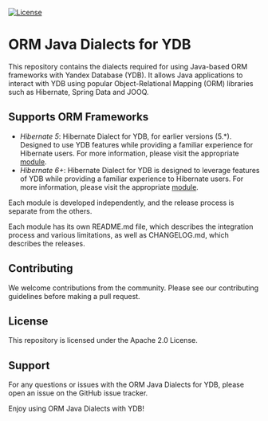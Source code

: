 [![License](https://img.shields.io/badge/License-Apache%202.0-blue.svg)](https://github.com/ydb-platform/ydb-java-dialects/blob/main/LICENSE.md)

# ORM Java Dialects for YDB

This repository contains the dialects required for using Java-based ORM
frameworks with Yandex Database (YDB). It allows Java applications
to interact with YDB using popular Object-Relational Mapping (ORM)
libraries such as Hibernate, Spring Data and JOOQ.

## Supports ORM Frameworks

- *Hibernate 5*:
  Hibernate Dialect for YDB, for earlier versions (5.*). 
  Designed to use YDB features while providing a 
  familiar experience for Hibernate users. 
  For more information, please visit the appropriate [module](./hibernate-dialect-v5).
- *Hibernate 6+*:
  Hibernate Dialect for YDB is designed to leverage features of YDB while
  providing a familiar experience to Hibernate users.
  For more information, please visit the appropriate [module](./hibernate-dialect).

Each module is developed independently, 
and the release process is separate from the others. 

Each module has its own README.md file, 
which describes the integration process and various limitations, 
as well as CHANGELOG.md, which describes the releases.

## Contributing

We welcome contributions from the community.
Please see our contributing guidelines before making a pull request.

## License

This repository is licensed under the Apache 2.0 License.

## Support

For any questions or issues with the ORM Java Dialects for YDB,
please open an issue on the GitHub issue tracker.

Enjoy using ORM Java Dialects with YDB!
